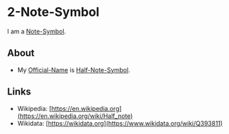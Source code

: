 # 2-Note-Symbol

I am a [Note-Symbol](90000054.md).

## About

- My [Official-Name](611003.md) is [Half-Note-Symbol](90000056.md).

## Links

- Wikipedia: [https://en.wikipedia.org](https://en.wikipedia.org/wiki/Half_note)
- Wikidata: [https://wikidata.org](https://www.wikidata.org/wiki/Q393811)
